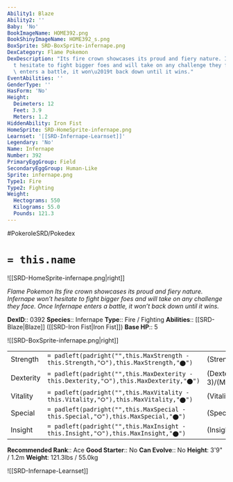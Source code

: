 ```yaml
---
Ability1: Blaze
Ability2: ''
Baby: 'No'
BookImageName: HOME392.png
BookShinyImageName: HOME392_s.png
BoxSprite: SRD-BoxSprite-infernape.png
DexCategory: Flame Pokemon
DexDescription: "Its fire crown showcases its proud and fiery nature. Infernape won\u2019\
  t hesitate to fight bigger foes and will take on any challenge they face. Once Infernape\
  \ enters a battle, it won\u2019t back down until it wins."
EventAbilities: ''
GenderType: ''
HasForm: 'No'
Height:
  Deimeters: 12
  Feet: 3.9
  Meters: 1.2
HiddenAbility: Iron Fist
HomeSprite: SRD-HomeSprite-infernape.png
Learnset: '[[SRD-Infernape-Learnset]]'
Legendary: 'No'
Name: Infernape
Number: 392
PrimaryEggGroup: Field
SecondaryEggGroup: Human-Like
Sprite: infernape.png
Type1: Fire
Type2: Fighting
Weight:
  Hectograms: 550
  Kilograms: 55.0
  Pounds: 121.3
---
```


#PokeroleSRD/Pokedex

# `= this.name`

![[SRD-HomeSprite-infernape.png|right]]

*Flame Pokemon*
*Its fire crown showcases its proud and fiery nature. Infernape won’t hesitate to fight bigger foes and will take on any challenge they face. Once Infernape enters a battle, it won’t back down until it wins.*

**DexID**:: 0392
**Species**:: Infernape
**Type**:: Fire / Fighting
**Abilities**:: [[SRD-Blaze|Blaze]] ([[SRD-Iron Fist|Iron Fist]])
**Base HP**:: 5

![[SRD-BoxSprite-infernape.png|right]]

|           |                                                                                        |                                          |
| --------- | -------------------------------------------------------------------------------------- | ---------------------------------------- |
| Strength  | `= padleft(padright("",this.MaxStrength - this.Strength,"⭘"),this.MaxStrength,"⬤")`    | (Strength::3)/(MaxStrength::6)   |
| Dexterity | `= padleft(padright("",this.MaxDexterity - this.Dexterity,"⭘"),this.MaxDexterity,"⬤")` | (Dexterity:: 3)/(MaxDexterity::6) |
| Vitality  | `= padleft(padright("",this.MaxVitality - this.Vitality,"⭘"),this.MaxVitality,"⬤")`    | (Vitality::2)/(MaxVitality::5)   |
| Special   | `= padleft(padright("",this.MaxSpecial - this.Special,"⭘"),this.MaxSpecial,"⬤")`       | (Special::3)/(MaxSpecial::6)     |
| Insight   | `= padleft(padright("",this.MaxInsight - this.Insight,"⭘"),this.MaxInsight,"⬤")`       | (Insight::2)/(MaxInsight::5)     |

**Recommended Rank**:: Ace
**Good Starter**:: No
**Can Evolve**:: No
**Height**: 3'9" / 1.2m
**Weight**: 121.3lbs / 55.0kg

![[SRD-Infernape-Learnset]]
